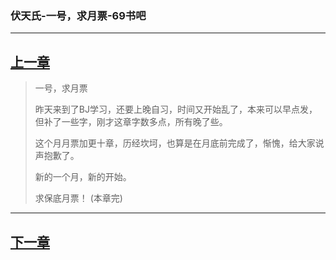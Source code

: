 ### 伏天氏-一号，求月票-69书吧

--------
[上一章](./f4d0301d310d92cd738a32c8dde40618.md)
--------


>
>
>
>一号，求月票
>
>昨天来到了BJ学习，还要上晚自习，时间又开始乱了，本来可以早点发，但补了一些字，刚才这章字数多点，所有晚了些。
>
>这个月月票加更十章，历经坎坷，也算是在月底前完成了，惭愧，给大家说声抱歉了。
>
>新的一个月，新的开始。
>
>求保底月票！
>(本章完)
>
>

--------
[下一章](./512974f2adbfc53ca402b8e2eacf470d.md)
--------
